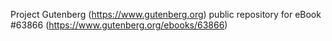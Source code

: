 Project Gutenberg (https://www.gutenberg.org) public repository for
eBook #63866 (https://www.gutenberg.org/ebooks/63866)
